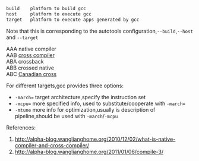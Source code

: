 ```bash
build    platform to build gcc
host     platform to execute gcc
target   platform to execute apps generated by gcc
```

Note that this is corresponding to the autotools
configuration,`--build`,`--host` and `--target`

AAA      native compiler  
AAB      [cross compiler](http://en.wikipedia.org/wiki/Cross_compiler)  
ABA      crossback  
ABB      crossed native  
ABC      [Canadian cross](http://en.wikipedia.org/wiki/Canadian_cross#Canadian_Cross)  

For different targets,gcc provides three options:  

- `-march=` target architecture,specify the instruction set
- `-mcpu=` more specified info, used to substitute/cooperate with `-march=`
- `-mtune` more info for optimization,usually is description of pipeline,should be used with `-march`/`-mcpu`

References:  

1. <http://alpha-blog.wanglianghome.org/2010/12/02/what-is-native-compiler-and-cross-compiler/>  
1. <http://alpha-blog.wanglianghome.org/2011/01/06/compile-3/>
